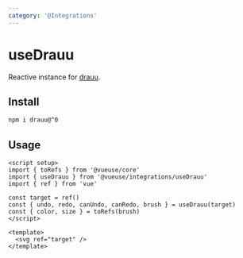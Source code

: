 ```yaml
---
category: '@Integrations'
---
```


# useDrauu

Reactive instance for [drauu](https://github.com/antfu/drauu).

## Install

```bash
npm i drauu@^0
```

## Usage

```vue
<script setup>
import { toRefs } from '@vueuse/core'
import { useDrauu } from '@vueuse/integrations/useDrauu'
import { ref } from 'vue'

const target = ref()
const { undo, redo, canUndo, canRedo, brush } = useDrauu(target)
const { color, size } = toRefs(brush)
</script>

<template>
  <svg ref="target" />
</template>
```
